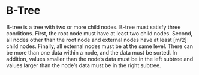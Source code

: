 # B-Tree

B-tree is a tree with two or more child nodes. B-tree must satisfy three conditions. First, the root node must have at least two child nodes. Second, all nodes other than the root node and external nodes have at least [m/2] child nodes. Finally, all external nodes must be at the same level. 
There can be more than one data within a node, and the data must be sorted. In addition, values smaller than the node’s data must be in the left subtree and values larger than the node’s data must be in the right subtree.
